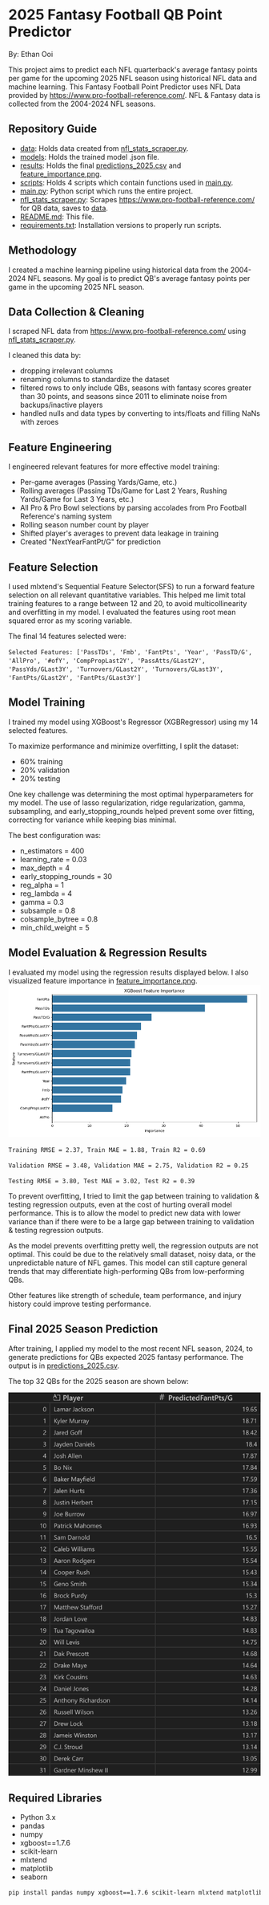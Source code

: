 # 2025 Fantasy Football QB Point Predictor
By: Ethan Ooi

This project aims to predict each NFL quarterback's average fantasy points per game for the upcoming 2025 NFL season using historical NFL data and machine learning.
This Fantasy Football Point Predictor uses NFL Data provided by https://www.pro-football-reference.com/. NFL & Fantasy data is collected from the 2004-2024 NFL seasons. 

## Repository Guide
- [data](data): Holds data created from [nfl_stats_scraper.py](nfl_stats_scraper.py).
- [models](models): Holds the trained model .json file.
- [results](results): Holds the final [predictions_2025.csv](results/prediction_2025.csv) and [feature_importance.png](results/feature_importance.png).
- [scripts](scripts): Holds 4 scripts which contain functions used in [main.py](main.py).
- [main.py](main.py): Python script which runs the entire project.
- [nfl_stats_scraper.py](nfl_stats_scraper.py): Scrapes https://www.pro-football-reference.com/ for QB data, saves to [data](data).
- [README.md](README.md): This file.
- [requirements.txt](requirements.txt): Installation versions to properly run scripts.
  
## Methodology
I created a machine learning pipeline using historical data from the 2004-2024 NFL seasons. My goal is to predict QB's average fantasy points per game in the upcoming 2025 NFL season.

## Data Collection & Cleaning
I scraped NFL data from https://www.pro-football-reference.com/ using [nfl_stats_scraper.py](nfl_stats_scraper.py). 

I cleaned this data by:
- dropping irrelevant columns
- renaming columns to standardize the dataset
- filtered rows to only include QBs, seasons with fantasy scores greater than 30 points, and seasons since 2011 to eliminate noise from backups/inactive players
- handled nulls and data types by converting to ints/floats and filling NaNs with zeroes

## Feature Engineering
I engineered relevant features for more effective model training:
- Per-game averages (Passing Yards/Game, etc.)
- Rolling averages (Passing TDs/Game for Last 2 Years, Rushing Yards/Game for Last 3 Years, etc.)
- All Pro & Pro Bowl selections by parsing accolades from Pro Football Reference's naming system
- Rolling season number count by player
- Shifted player's averages to prevent data leakage in training
- Created "NextYearFantPt/G" for prediction

## Feature Selection
I used mlxtend's Sequential Feature Selector(SFS) to run a forward feature selection on all relevant quantitative variables. This helped me limit total training features to a range between 12 and 20, to avoid multicollinearity and overfitting in my model. I evaluated the features using root mean squared error as my scoring variable.

The final 14 features selected were:

`Selected Features: ['PassTDs', 'Fmb', 'FantPts', 'Year', 'PassTD/G', 'AllPro', '#ofY', 'CompPropLast2Y', 'PassAtts/GLast2Y', 'PassYds/GLast3Y', 'Turnovers/GLast2Y', 'Turnovers/GLast3Y', 'FantPts/GLast2Y', 'FantPts/GLast3Y']`

## Model Training
I trained my model using XGBoost's Regressor (XGBRegressor) using my 14 selected features. 

To maximize performance and minimize overfitting, I split the dataset: 
- 60% training
- 20% validation
- 20% testing

One key challenge was determining the most optimal hyperparameters for my model. The use of lasso regularization, ridge regularization, gamma, subsampling, and early_stopping_rounds helped prevent some over fitting, correcting for variance while keeping bias minimal.

The best configuration was:
- n_estimators = 400
- learning_rate = 0.03
- max_depth = 4
- early_stopping_rounds = 30
- reg_alpha = 1
- reg_lambda = 4
- gamma = 0.3
- subsample = 0.8
- colsample_bytree = 0.8
- min_child_weight = 5

## Model Evaluation & Regression Results
I evaluated my model using the regression results displayed below. I also visualized feature importance in [feature_importance.png](results/feature_importance.png).
![Feature Importance](results/feature_importance.png)

`Training RMSE = 2.37, Train MAE = 1.88, Train R2 = 0.69`

`Validation RMSE = 3.48, Validation MAE = 2.75, Validation R2 = 0.25`

`Testing RMSE = 3.80, Test MAE = 3.02, Test R2 = 0.39`

To prevent overfitting, I tried to limit the gap between training to validation & testing regression outputs, even at the cost of hurting overall model performance. This is to allow the model to predict new data with lower variance than if there were to be a large gap between training to validation & testing regression outputs.

As the model prevents overfitting pretty well, the regression outputs are not optimal. This could be due to the relatively small dataset, noisy data, or the unpredictable nature of NFL games. This model can still capture general trends that may differentiate high-performing QBs from low-performing QBs. 

Other features like strength of schedule, team performance, and injury history could improve testing performance. 

## Final 2025 Season Prediction
After training, I applied my model to the most recent NFL season, 2024, to generate predictions for QBs expected 2025 fantasy performance. The output is in [predictions_2025.csv](results/predictions_2025.csv).

The top 32 QBs for the 2025 season are shown below:

![Top 32 QBs](results/top32_predictions.png)

## Required Libraries
- Python 3.x
- pandas
- numpy
- xgboost==1.7.6
- scikit-learn
- mlxtend
- matplotlib
- seaborn

```bash
pip install pandas numpy xgboost==1.7.6 scikit-learn mlxtend matplotlib seaborn
